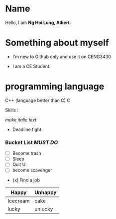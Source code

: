 # Name
Hello, I am **Ng Hoi Lung, Albert**.

# Something about myself
* I'm new to Github only and use it on CENG3430

* I am a CE Student.

# programming language 

C++ (language better than C)
C

Skills :

*make italic text*

* Deadline fight


### Bucket List ___*MUST DO*___
- [ ] Become trash
- [ ] Sleep
- [ ] Quit U
- [ ] become scavenger
- {x] Find a job


Happy | Unhappy
----- | -------
Icecream | cake
lucky | unlucky



